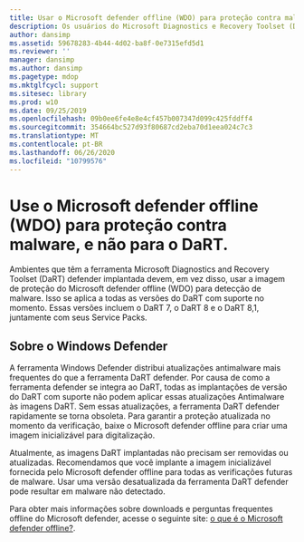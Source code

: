 ```yaml
---
title: Usar o Microsoft defender offline (WDO) para proteção contra malware e não para o DaRT
description: Os usuários do Microsoft Diagnostics e Recovery Toolset (DaRT) devem usar o Microsoft defender offline (WDO) para detecção de malware
author: dansimp
ms.assetid: 59678283-4b44-4d02-ba8f-0e7315efd5d1
ms.reviewer: ''
manager: dansimp
ms.author: dansimp
ms.pagetype: mdop
ms.mktglfcycl: support
ms.sitesec: library
ms.prod: w10
ms.date: 09/25/2019
ms.openlocfilehash: 09b0ee6fe4e8e4cf457b007347d099c425fddff4
ms.sourcegitcommit: 354664bc527d93f80687cd2eba70d1eea024c7c3
ms.translationtype: MT
ms.contentlocale: pt-BR
ms.lasthandoff: 06/26/2020
ms.locfileid: "10799576"
---
```

<!-- was:
# Microsoft Diagnostics and Recovery Toolset (DaRT) users should use Microsoft Defender Offline (WDO) for malware detection-->
# Use o Microsoft defender offline (WDO) para proteção contra malware, e não para o DaRT.

Ambientes que têm a ferramenta Microsoft Diagnostics and Recovery Toolset (DaRT) defender implantada devem, em vez disso, usar a imagem de proteção do Microsoft defender offline (WDO) para detecção de malware. Isso se aplica a todas as versões do DaRT com suporte no momento. Essas versões incluem o DaRT 7, o DaRT 8 e o DaRT 8,1, juntamente com seus Service Packs.

## Sobre o Windows Defender


A ferramenta Windows Defender distribui atualizações antimalware mais frequentes do que a ferramenta DaRT defender. Por causa de como a ferramenta defender se integra ao DaRT, todas as implantações de versão do DaRT com suporte não podem aplicar essas atualizações Antimalware às imagens DaRT. Sem essas atualizações, a ferramenta DaRT defender rapidamente se torna obsoleta. Para garantir a proteção atualizada no momento da verificação, baixe o Microsoft defender offline para criar uma imagem inicializável para digitalização.

Atualmente, as imagens DaRT implantadas não precisam ser removidas ou atualizadas. Recomendamos que você implante a imagem inicializável fornecida pelo Microsoft defender offline para todas as verificações futuras de malware. Usar uma versão desatualizada da ferramenta DaRT defender pode resultar em malware não detectado.

Para obter mais informações sobre downloads e perguntas frequentes offline do Microsoft defender, acesse o seguinte site: [o que é o Microsoft defender offline?](https://go.microsoft.com/fwlink/p/?LinkId=394127).

 

 





